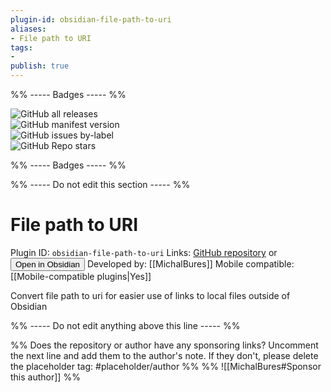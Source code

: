 ```yaml
---
plugin-id: obsidian-file-path-to-uri
aliases:
- File path to URI
tags: 
- 
publish: true
---
```


%% ----- Badges ----- %%

![GitHub all releases](https://img.shields.io/github/downloads/MichalBures/obsidian-file-path-to-uri/total?color=573E7A&logo=github&style=for-the-badge)   
![GitHub manifest version](https://img.shields.io/github/manifest-json/v/MichalBures/obsidian-file-path-to-uri?color=573E7A&logo=github&style=for-the-badge)   
![GitHub issues by-label](https://img.shields.io/github/issues/MichalBures/obsidian-file-path-to-uri/help%20wanted?color=573E7A&logo=github&style=for-the-badge)   
![GitHub Repo stars](https://img.shields.io/github/stars/MichalBures/obsidian-file-path-to-uri?color=573E7A&logo=github&style=for-the-badge)

%% ----- Badges ----- %%

%% ----- Do not edit this section ----- %%

# File path to URI

Plugin ID: `obsidian-file-path-to-uri`
Links: [GitHub repository](https://github.com/MichalBures/obsidian-file-path-to-uri) or [<button id=HH>Open in Obsidian</button>](obsidian://goto-plugin?id=obsidian-file-path-to-uri)
Developed by: [[MichalBures]]
Mobile compatible: [[Mobile-compatible plugins|Yes]]

Convert file path to uri for easier use of links to local files outside of Obsidian

%% ----- Do not edit anything above this line ----- %% 

%% Does the repository or author have any sponsoring links? Uncomment the next line and add them to the author's note. If they don't, please delete the placeholder tag: #placeholder/author %%
%% ![[MichalBures#Sponsor this author]] %%
